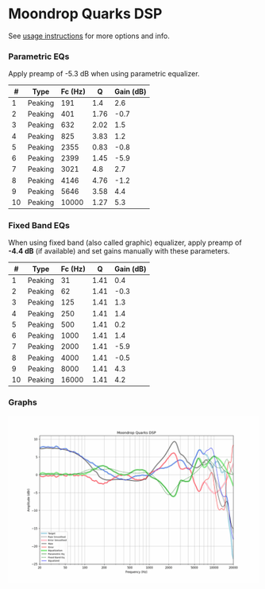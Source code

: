 # Moondrop Quarks DSP
See [usage instructions](https://github.com/jaakkopasanen/AutoEq#usage) for more options and info.

### Parametric EQs
Apply preamp of -5.3 dB when using parametric equalizer.

|   # | Type    |   Fc (Hz) |    Q |   Gain (dB) |
|-----|---------|-----------|------|-------------|
|   1 | Peaking |       191 | 1.4  |         2.6 |
|   2 | Peaking |       401 | 1.76 |        -0.7 |
|   3 | Peaking |       632 | 2.02 |         1.5 |
|   4 | Peaking |       825 | 3.83 |         1.2 |
|   5 | Peaking |      2355 | 0.83 |        -0.8 |
|   6 | Peaking |      2399 | 1.45 |        -5.9 |
|   7 | Peaking |      3021 | 4.8  |         2.7 |
|   8 | Peaking |      4146 | 4.76 |        -1.2 |
|   9 | Peaking |      5646 | 3.58 |         4.4 |
|  10 | Peaking |     10000 | 1.27 |         5.3 |

### Fixed Band EQs
When using fixed band (also called graphic) equalizer, apply preamp of **-4.4 dB** (if available) and set gains manually with these parameters.

|   # | Type    |   Fc (Hz) |    Q |   Gain (dB) |
|-----|---------|-----------|------|-------------|
|   1 | Peaking |        31 | 1.41 |         0.4 |
|   2 | Peaking |        62 | 1.41 |        -0.3 |
|   3 | Peaking |       125 | 1.41 |         1.3 |
|   4 | Peaking |       250 | 1.41 |         1.4 |
|   5 | Peaking |       500 | 1.41 |         0.2 |
|   6 | Peaking |      1000 | 1.41 |         1.4 |
|   7 | Peaking |      2000 | 1.41 |        -5.9 |
|   8 | Peaking |      4000 | 1.41 |        -0.5 |
|   9 | Peaking |      8000 | 1.41 |         4.3 |
|  10 | Peaking |     16000 | 1.41 |         4.2 |

### Graphs
![](./Moondrop%20Quarks%20DSP.png)
